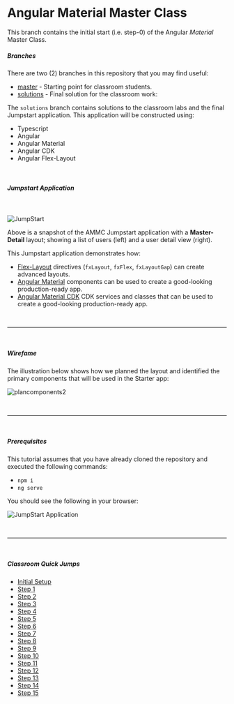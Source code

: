 # Angular Material Master Class

This branch contains the initial start (i.e. step-0) of the Angular *Material* Master Class. 


##### Branches 

There are two (2) branches in this repository that you may find useful:

*  [master](https://github.com/ThomasBurleson/angular-material-workshop/tree/master) - Starting point for classroom students.
*  [solutions](https://github.com/ThomasBurleson/angular-material-workshop/tree/solutions) - Final solution for the classroom work: 

The `solutions` branch contains solutions to the classroom labs and the final Jumpstart application. 
This application will be constructed using:

*  Typescript
*  Angular
*  Angular Material
*  Angular CDK
*  Angular Flex-Layout

<br/>

##### Jumpstart Application

<br/>

![JumpStart](https://cloud.githubusercontent.com/assets/4987015/24325016/1e649250-1191-11e7-8b4e-27aad9f996a2.png)



Above is a snapshot of the AMMC Jumpstart application with a **Master-Detail** layout; showing a list of users
(left) and a user detail view (right).


This Jumpstart application demonstrates how:

* [Flex-Layout](http://github.com/angular/flex-layout) directives (`fxLayout`, `fxFlex`, `fxLayoutGap`) can create advanced layouts.
* [Angular Material](http://github.com/angular/material2) components can be used to create a good-looking production-ready app.
* [Angular Material CDK](http://github.com/angular/material2) CDK services and classes that can be used to create a good-looking production-ready app.

&nbsp;

- - -


<br/>

##### Wirefame

The illustration below shows how we planned the layout and identified the primary components that
will be used in the Starter app:

![plancomponents2](https://cloud.githubusercontent.com/assets/6004537/20150970/05ae3f26-a6c1-11e6-981f-53032ae41e57.png)

&nbsp;

- - -

&nbsp;

##### Prerequisites


This tutorial assumes that you have already cloned the repository and executed the following
commands:

* `npm i`
* `ng serve`

You should see the following in your browser:

![JumpStart Application](https://user-images.githubusercontent.com/210413/31309963-d674864a-ab54-11e7-816b-6744454afe03.png)

<br/>

----
&nbsp;

##### Classroom Quick Jumps

* [Initial Setup](./steps/INITIAL_SETUP.md)
* [Step 1](./steps/STEP_1.md)
* [Step 2](./steps/STEP_2.md)
* [Step 3](./steps/STEP_3.md)
* [Step 4](./steps/STEP_4.md)
* [Step 5](./steps/STEP_4.md)
* [Step 6](steps/STEP_5.md)
* [Step 7](steps/STEP_6.md)
* [Step 8](steps/STEP_7.md)
* [Step 9](steps/STEP_8.md)
* [Step 10](steps/STEP_8.md)
* [Step 11](steps/STEP_9.md)
* [Step 12](steps/STEP_9.md)
* [Step 13](steps/STEP_10.md)
* [Step 14](steps/STEP_11.md)
* [Step 15](./steps/STEP_15.md)
